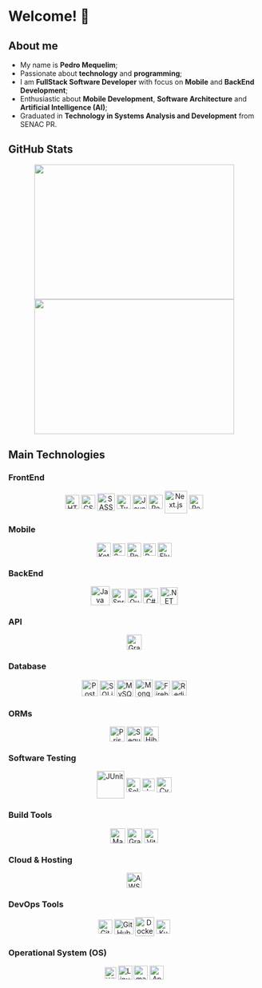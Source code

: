 # Welcome! 👋

## About me
<div>
  <ul>
    <li>My name is <b>Pedro Mequelim</b>;</li>
    <li>Passionate about <b>technology</b> and <b>programming</b>;</li>
    <li>I am <b>FullStack Software Developer</b> with focus on <b>Mobile</b> and <b>BackEnd Development</b>;</li>
    <li>Enthusiastic about <b>Mobile Development</b>, <b>Software Architecture</b> and <b>Artificial Intelligence (AI)</b>;</li>
    <li>Graduated in <b>Technology in Systems Analysis and Development</b> from SENAC PR.</li>
    <!-- <li>Postgraduate degree in <b>Mobile Development</b> from PUCPR.</li> -->
    <!-- <li>Postgraduate degree in AI.</li> -->
    <!-- <li>Postgraduate degree in Machine Learning Engineering.</li> -->
    <!-- <li>Postgraduate degree in Software Architecture.</li> -->
  </ul>
</div>

## GitHub Stats

<div align="center">
  <!-- <img
    height="310rem"
    width="850rem"
    src="http://github-profile-summary-cards.vercel.app/api/cards/profile-details?username=mequelim&theme=tokyonight"
  /> -->

  <img
    height="270rem"
    width="400rem"
    src="http://github-profile-summary-cards.vercel.app/api/cards/repos-per-language?username=mequelim&theme=tokyonight"
  />
  <img
    height="270rem"
    width="400rem"
    src="http://github-profile-summary-cards.vercel.app/api/cards/most-commit-language?username=mequelim&theme=tokyonight"
  />
</div>

## Main Technologies

### FrontEnd

<div align="center">
  <img alt="HTML" align="center" height="28" width="28" src="https://cdn.jsdelivr.net/gh/devicons/devicon@latest/icons/html5/html5-original.svg" />
  <img alt="CSS" align="center" height="28" width="28" src="https://cdn.jsdelivr.net/gh/devicons/devicon@latest/icons/css3/css3-original.svg" />
  <img alt="SASS" align="center" height="35" width="35" src="https://cdn.jsdelivr.net/gh/devicons/devicon@latest/icons/sass/sass-original.svg" />
  <img alt="TypeScript" align="center" height="28" width="28" src="https://cdn.jsdelivr.net/gh/devicons/devicon@latest/icons/typescript/typescript-original.svg" />
  <img alt="JavaScript" align="center" height="28" width="28" src="https://cdn.jsdelivr.net/gh/devicons/devicon@latest/icons/javascript/javascript-original.svg" />
  <!-- <img alt="Angular" align="center" height="28" width="28" src="https://cdn.jsdelivr.net/gh/devicons/devicon@latest/icons/angularjs/angularjs-original.svg" /> -->
  <img alt="React.js" align="center" height="28" width="28" src="https://cdn.jsdelivr.net/gh/devicons/devicon@latest/icons/react/react-original.svg" />
  <img alt="Next.js" align="center" height="45" width="45" src="https://cdn.jsdelivr.net/gh/devicons/devicon@latest/icons/nextjs/nextjs-original-wordmark.svg" />
  <img alt="Redux.js" align="center" height="28" width="28" src="https://cdn.jsdelivr.net/gh/devicons/devicon@latest/icons/redux/redux-original.svg" />
</div>

### Mobile

<div align="center">
  <img alt="Kotlin" align="center" height="28" width="28" src="https://cdn.jsdelivr.net/gh/devicons/devicon@latest/icons/kotlin/kotlin-original.svg" />
  <img alt="Swift" align="center" height="25" width="25" src="https://cdn.jsdelivr.net/gh/devicons/devicon@latest/icons/swift/swift-original.svg" />
  <img alt="React Native" align="center" height="28" width="28" src="https://cdn.jsdelivr.net/gh/devicons/devicon@latest/icons/react/react-original.svg" />
  <img alt="Dart" align="center" height="25" width="25" src="https://cdn.jsdelivr.net/gh/devicons/devicon@latest/icons/dart/dart-original.svg" />
  <img alt="Flutter" align="center" height="28" width="28" src="https://cdn.jsdelivr.net/gh/devicons/devicon@latest/icons/flutter/flutter-original.svg" />
</div>

### BackEnd

<div align="center">
  <!-- <img alt="TypeScript" align="center" height="28" width="28" src="https://cdn.jsdelivr.net/gh/devicons/devicon@latest/icons/typescript/typescript-original.svg" />
  <img alt="Node.js" align="center" height="28" width="28" src="https://cdn.jsdelivr.net/gh/devicons/devicon@latest/icons/nodejs/nodejs-original.svg" />
  <img alt="Express.js" align="center" height="38" width="38" src="https://cdn.jsdelivr.net/gh/devicons/devicon@latest/icons/express/express-original.svg" />
  <img alt="NestJS" align="center" height="28" width="28" src="https://cdn.jsdelivr.net/gh/devicons/devicon@latest/icons/nestjs/nestjs-original.svg" />
  <img alt="Fastify" align="center" height="38" width="38" src="https://cdn.jsdelivr.net/gh/devicons/devicon@latest/icons/fastify/fastify-original.svg" /> -->
  <!-- <img alt="Golang" align="center" height="38" width="38" src="https://cdn.jsdelivr.net/gh/devicons/devicon@latest/icons/go/go-original-wordmark.svg" /> -->
  <!-- <img alt="Python" align="center" height="33" width="33" src="https://cdn.jsdelivr.net/gh/devicons/devicon@latest/icons/python/python-original.svg" />
  <img alt="Django" align="center" height="31" width="31" src="https://cdn.jsdelivr.net/gh/devicons/devicon@latest/icons/django/django-plain.svg" />
  <img alt="Flask" align="center" height="33" width="33" src="https://cdn.jsdelivr.net/gh/devicons/devicon@latest/icons/flask/flask-original.svg" />
  <img alt="FastAPI" align="center" height="28" width="28" src="https://cdn.jsdelivr.net/gh/devicons/devicon@latest/icons/fastapi/fastapi-original.svg" /> -->
  <img alt="Java" align="center" height="38" width="38" src="https://cdn.jsdelivr.net/gh/devicons/devicon@latest/icons/java/java-original.svg" />
  <img alt="Spring Boot" align="center" height="28" width="28" src="https://cdn.jsdelivr.net/gh/devicons/devicon@latest/icons/spring/spring-original.svg" />
  <img alt="Quarkus" align="center" height="28" width="28" src="https://cdn.jsdelivr.net/gh/devicons/devicon@latest/icons/quarkus/quarkus-original.svg" />
  <img alt="C#" align="center" height="30" width="30" src="https://cdn.jsdelivr.net/gh/devicons/devicon@latest/icons/csharp/csharp-original.svg" />
  <img alt=".NET" align="center" height="35" width="35" src="https://cdn.jsdelivr.net/gh/devicons/devicon@latest/icons/dot-net/dot-net-original.svg" />     
</div>

### API

<div align="center">
  <img alt="GraphQL" align="center" height="30" width="30" src="https://cdn.jsdelivr.net/gh/devicons/devicon@latest/icons/graphql/graphql-plain.svg" />
</div>

### Database

<div align="center">
  <img alt="PostgreSQL" align="center" height="32" width="32" src="https://cdn.jsdelivr.net/gh/devicons/devicon@latest/icons/postgresql/postgresql-original.svg" />
  <img alt="SQLite" align="center" height="30" width="30" src="https://cdn.jsdelivr.net/gh/devicons/devicon@latest/icons/sqlite/sqlite-original.svg" />
  <img alt="MySQL" align="center" height="33" width="33" src="https://cdn.jsdelivr.net/gh/devicons/devicon@latest/icons/mysql/mysql-original.svg" />
  <img alt="MongoDB" align="center" height="35" width="35" src="https://cdn.jsdelivr.net/gh/devicons/devicon@latest/icons/mongodb/mongodb-original.svg" />
  <!-- <img alt="Cassandra" align="center" height="38" width="38" src="https://cdn.jsdelivr.net/gh/devicons/devicon@latest/icons/cassandra/cassandra-original.svg" /> -->
  <!-- <img alt="Neo4J" align="center" height="53" width="48" src="https://cdn.jsdelivr.net/gh/devicons/devicon@latest/icons/neo4j/neo4j-original-wordmark.svg" /> -->
  <img alt="Firebase" align="center" height="30" width="30" src="https://cdn.jsdelivr.net/gh/devicons/devicon@latest/icons/firebase/firebase-original.svg" />
  <img alt="Redis" align="center" height="30" width="30" src="https://cdn.jsdelivr.net/gh/devicons/devicon@latest/icons/redis/redis-original.svg" />
</div>

### ORMs

<div align="center">
  <img alt="Prisma" align="center" height="30" width="30" src="https://cdn.jsdelivr.net/gh/devicons/devicon@latest/icons/prisma/prisma-original.svg" />
  <img alt="Sequelize" align="center" height="30" width="30" src="https://cdn.jsdelivr.net/gh/devicons/devicon@latest/icons/sequelize/sequelize-original.svg" />
  <img alt="Hibernate" align="center" height="30" width="30" src="https://cdn.jsdelivr.net/gh/devicons/devicon@latest/icons/hibernate/hibernate-original.svg" />
</div>

### Software Testing

<div align="center">
  <img alt="JUnit" align="center" height="55" width="55" src="https://cdn.jsdelivr.net/gh/devicons/devicon@latest/icons/junit/junit-original-wordmark.svg" />
  <img alt="Selenium" align="center" height="28" width="28" src="https://cdn.jsdelivr.net/gh/devicons/devicon@latest/icons/selenium/selenium-original.svg" />
  <img alt="Jest" align="center" height="25" width="25" src="https://cdn.jsdelivr.net/gh/devicons/devicon@latest/icons/jest/jest-plain.svg" />
  <img alt="Cypress" align="center" height="30" width="30" src="https://cdn.jsdelivr.net/gh/devicons/devicon@latest/icons/cypressio/cypressio-original.svg" />
</div>

### Build Tools

<div align="center">
  <img alt="Maven" align="center" height="30" width="30" src="https://cdn.jsdelivr.net/gh/devicons/devicon@latest/icons/maven/maven-original.svg" />
  <img alt="Gradle" align="center" height="30" width="30" src="https://cdn.jsdelivr.net/gh/devicons/devicon@latest/icons/gradle/gradle-original.svg" />
  <img alt="Vite" align="center" height="28" width="28" src="https://cdn.jsdelivr.net/gh/devicons/devicon@latest/icons/vitejs/vitejs-original.svg" />
</div>

### Cloud & Hosting

<div align="center">
  <img alt="AWS" align="center" height="30" width="30" src="https://cdn.jsdelivr.net/gh/devicons/devicon@latest/icons/amazonwebservices/amazonwebservices-original-wordmark.svg" />
  <!-- <img alt="Azure" align="center" height="25" width="25" src="https://cdn.jsdelivr.net/gh/devicons/devicon@latest/icons/azure/azure-original.svg" /> -->
</div>

### DevOps Tools

<div align="center">
  <img alt="Git" align="center" height="28" width="28" src="https://cdn.jsdelivr.net/gh/devicons/devicon@latest/icons/git/git-original.svg" />
  <img alt="GitHub" align="center" height="30" width="39" src="https://cdn.jsdelivr.net/gh/devicons/devicon@latest/icons/github/github-original.svg" />
  <img alt="Docker" align="center" height="38" width="38" src="https://cdn.jsdelivr.net/gh/devicons/devicon@latest/icons/docker/docker-original.svg" />
  <img alt="Kubernetes" align="center" height="28" width="28" src="https://cdn.jsdelivr.net/gh/devicons/devicon@latest/icons/kubernetes/kubernetes-original.svg" />
</div>

### Operational System (OS)

<div align="center">
  <img alt="Windows" align="center" height="23" width="23" src="https://cdn.jsdelivr.net/gh/devicons/devicon@latest/icons/windows11/windows11-original.svg" />
  <img alt="Linux" align="center" height="28" width="28" src="https://cdn.jsdelivr.net/gh/devicons/devicon@latest/icons/linux/linux-original.svg" />
  <img alt="macOS / iOS" align="center" height="28" width="28" src="https://cdn.jsdelivr.net/gh/devicons/devicon@latest/icons/apple/apple-original.svg" />
  <img alt="Android" align="center" height="28" width="28" src="https://cdn.jsdelivr.net/gh/devicons/devicon@latest/icons/android/android-plain.svg" />
</div>

